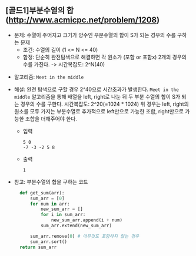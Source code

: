 ## [골드1]부분수열의 합(http://www.acmicpc.net/problem/1208)

- 문제: 수열이 주어지고 크기가 양수인 부분수열의 합이 S가 되는 경우의 수를 구하는 문제
  - 조건: 수열의 길이 (1 <= N <= 40)
  - 함정: 단순히 완전탐색으로 해결하면 각 원소가 (포함 or 포함x) 2개의 경우의 수를 가진다. -> 시간복잡도: 2^N(40)

* 알고리즘: `Meet in the middle`

* 해설: 완전 탐색으로 구할 경우 2^40으로 시간초과가 발생한다. `Meet in the middle` 알고리즘을 통해 배열을 left, right로 나눈 뒤 두 부분 수열의 합이 S가 되는 경우의 수를 구한다. 시간복잡도: 2^20(=1024 \* 1024)
  위 경우는 left, right의 원소를 모두 가지는 부분수열로 추가적으로 left만으로 가능한 조합, right만으로 가능한 조합을 더해주어야 한다.

  - 입력

    ```
    5 0
    -7 -3 -2 5 8
    ```

  - 출력

    ```
    1
    ```

* 참고: 부분수열의 합을 구하는 코드

  ```python
    def get_sum(arr):
        sum_arr = [0]
        for num in arr:
            new_sum_arr = []
            for i in sum_arr:
                new_sum_arr.append(i + num)
            sum_arr.extend(new_sum_arr)

        sum_arr.remove(0) # 아무것도 포함하지 않는 경우
        sum_arr.sort()
    return sum_arr
  ```

<br>
